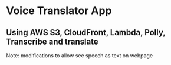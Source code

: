 # Voice Translator App
## Using AWS S3, CloudFront, Lambda, Polly, Transcribe and translate

Note: modifications to allow see speech as text on webpage
